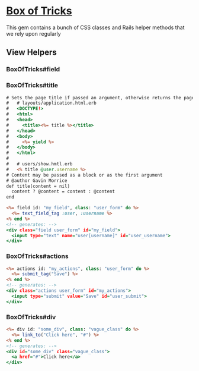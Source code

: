 # [Box of Tricks](http://github.com/KatanaCode/box_of_tricks "Katana Code's Box of Tricks")

This gem contains a bunch of CSS classes and Rails helper methods that we rely upon regularly

## View Helpers

### BoxOfTricks#field

### BoxOfTricks#title

``` rhtml
# Sets the page title if passed an argument, otherwise returns the page title.
#   # layouts/application.html.erb
#   <DOCTYPE!>
#   <html>
#   <head>
#     <title><%= title %></title>
#   </head>
#   <body>
#     <%= yield %>
#   </body>
#   </html>
# 
#   # users/show.hmtl.erb
#   <% title @user.username %>
# Content may be passed as a block or as the first argument
# @author Gavin Morrice  
def title(content = nil)
  content ? @content = content : @content
end
```

``` rhtml
<%= field id: "my_field", class: "user_form" do %>
  <%= text_field_tag :user, :username %>
<% end %>
<!-- generates: -->
<div class="field user_form" id="my_field">
  <input type="text" name="user[username]" id="user_username">
</div>
```



### BoxOfTricks#actions

``` rhtml
<%= actions id: "my_actions", class: "user_form" do %>
  <%= submit_tag("Save") %>
<% end %>
<!-- generates: -->
<div class="actions user_form" id="my_actions">
  <input type="submit" value="Save" id="user_submit">
</div>
```

### BoxOfTricks#div

``` rhtml
<%= div id: "some_div", class: "vague_class" do %>
  <%= link_to("Click here", "#") %>
<% end %>
<!-- generates: -->
<div id="some_div" class="vague_class">
  <a href="#">Click here</a>
</div>
```